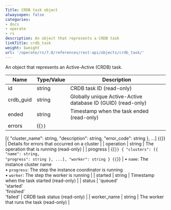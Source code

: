 ```yaml
---
Title: CRDB task object
alwaysopen: false
categories:
- docs
- operate
- rs
description: An object that represents a CRDB task
linkTitle: crdb_task
weight: $weight
url: '/operate/rs/7.8/references/rest-api/objects/crdb_task/'
---
```


An object that represents an Active-Active (CRDB) task.

| Name | Type/Value | Description |
|------|------------|-------------|
| id | string | CRDB task ID (read-only) |
| crdb_guid | string | Globally unique Active-Active database ID (GUID) (read-only) |
| ended | string | Timestamp when the task ended (read-only) |
| errors | {{<code>}}
[{
  "cluster_name": string,
  "description": string,
  "error_code": string
}, ...] {{</code>}} | Details for errors that occurred on a cluster |
| operation | string | The operation that is running (read-only) |
| progress | {{<code>}}
{
  "clusters": [{
    "name": string,
    "progress": string
  }, ...],
  "worker": string
} {{</code>}} | • `name`: The instance cluster name<br />• `progress`: The step the instance coordinator is running<br />• `worker`: The step the worker is running |
| started | string | Timestamp when the task started (read-only) |
| status | 'queued' <br />'started' <br />'finished' <br />'failed' | CRDB task status (read-only) |
| worker_name | string | The worker that runs the task (read-only) |
